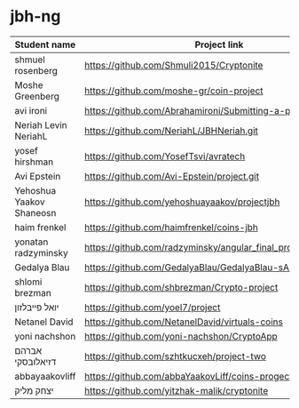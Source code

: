 # jbh-ng

| Student name      | Project link |
| ----------- | ----------- |
| shmuel rosenberg      | https://github.com/Shmuli2015/Cryptonite       |
| Moshe Greenberg | https://github.com/moshe-gr/coin-project |
| avi ironi | https://github.com/Abrahamironi/Submitting-a-project |
| Neriah Levin NeriahL     | https://github.com/NeriahL/JBHNeriah.git |
| yosef hirshman | https://github.com/YosefTsvi/avratech | 
| Avi Epstein |   https://github.com/Avi-Epstein/project.git |
| Yehoshua Yaakov Shaneosn | https://github.com/yehoshuayaakov/projectjbh       |
| haim frenkel | https://github.com/haimfrenkel/coins-jbh        |
| yonatan radzyminsky  |  https://github.com/radzyminsky/angular_final_project_in_JBH.git |
| Gedalya Blau | https://github.com/GedalyaBlau/GedalyaBlau-sAngularProject |
| shlomi brezman | https://github.com/shbrezman/Crypto-project |
| יואל פייבלזון | https://github.com/yoel7/project |
| Netanel David | https://github.com/NetanelDavid/virtuals-coins | && https://virtuals-coins.web.app/coins |
| yoni nachshon | https://github.com/yoni-nachshon/CryptoApp    |
|אברהם דזיאלובסקי | https://github.com/szhtkucxeh/project-two |
| abbayaakovliff| https://github.com/abbaYaakovLiff/coins-progect.git |
| יצחק מליק | https://github.com/yitzhak-malik/cryptonite |
